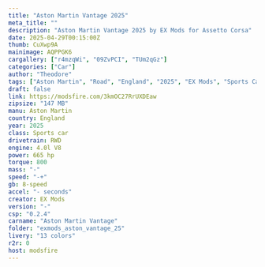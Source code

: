 ```yaml
--- 
title: "Aston Martin Vantage 2025"
meta_title: ""
description: "Aston Martin Vantage 2025 by EX Mods for Assetto Corsa"
date: 2025-04-29T00:15:00Z
thumb: CuXwp9A
mainimage: AQPPGK6
cargallery: ["r4mzqWi", "09ZvPCI", "TUm2qGz"]
categories: ["Car"]
author: "Theodore"
tags: ["Aston Martin", "Road", "England", "2025", "EX Mods", "Sports Car"]
draft: false
link: https://modsfire.com/3kmOC27RrUXDEaw
zipsize: "147 MB"
manu: Aston Martin
country: England
year: 2025
class: Sports car
drivetrain: RWD
engine: 4.0l V8
power: 665 hp
torque: 800
mass: "-"
speed: "-+"
gb: 8-speed
accel: "- seconds"
creator: EX Mods
version: "-"
csp: "0.2.4"
carname: "Aston Martin Vantage"
folder: "exmods_aston_vantage_25"
livery: "13 colors"
r2r: 0
host: modsfire
---
```

